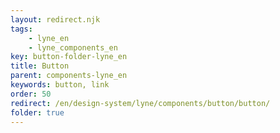 ```yaml
---
layout: redirect.njk
tags: 
    - lyne_en
    - lyne_components_en
key: button-folder-lyne_en
title: Button
parent: components-lyne_en
keywords: button, link
order: 50
redirect: /en/design-system/lyne/components/button/button/
folder: true
---
```

